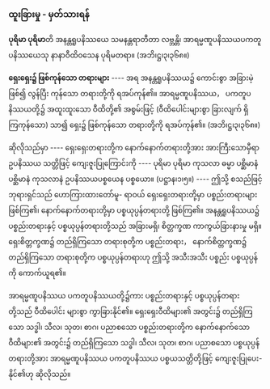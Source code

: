 ### ထူးခြားမှု - မှတ်သားရန်

**ပုရိမာ ပုရိမာ**တိ အနန္တရူပနိဿယေ သမနန္တရာတီတာ လဗ္ဘန္တိ၊ အာရမ္မဏူပနိဿယပကတူပနိဿယေသု
နာနာဝီထိ၀သေန ပုရိမတရာ။ (အဘိ၊ဋ္ဌ၊၃၊၃၆၈။)

**ရှေးရှေး၌ ဖြစ်ကုန်သော တရားများ** ---- အရ အနန္တရူပနိဿယ၌ ကောင်းစွာ အခြားမဲ့ဖြစ်၍ လွန်ပြီး
ကုန်သော တရားတို့ကို ရအပ်ကုန်၏။ အာရမ္မဏူပနိဿယ， ပကတူပနိဿယတို့၌ အထူးထူးသော ဝီထိတို့၏
အစွမ်းဖြင့် (ဝီထိပေါင်းများစွာ ခြားလျက် ရှိကြကုန်သော) သာ၍ ရှေး၌ ဖြစ်ကုန်သော တရားတို့ကို ရအပ်ကုန်၏။
<r>(အဘိ၊ဋ္ဌ၊၃၊၃၆၈။)</r>

ဆိုလိုသည်မှာ ---- ရှေးရှေးတရားတို့က နောက်နောက်တရားတို့အား အားကြီးသောမှီရာ ဥပနိဿယ
သတ္တိဖြင့် ကျေးဇူးပြုကြောင်းကို ---- ပုရိမာ ပုရိမာ ကုသလာ ဓမ္မာ ပစ္ဆိမာနံ ပစ္ဆိမာနံ ကုသလာနံ 
ဥပနိဿယပစ္စယေန ပစ္စယော။ (ပဋ္ဌာန၊၁၊၅။) ---- ဤသို့ စသည်ဖြင့် ဘုရားရှင်သည် ဟောကြားထားတော်မူ-
ရာဝယ် ရှေးရှေးတရားတို့မှာ ပစ္စည်းတရားများ ဖြစ်ကြ၏၊ နောက်နောက်တရားတို့မှာ ပစ္စယုပ္ပန်တရားတို့
ဖြစ်ကြ၏။ အနန္တရူပနိဿယ၌ ပစ္စည်းတရားနှင့် ပစ္စယုပ္ပန်တရားတို့သည် အခြားမရှိ၊ စိတ္တက္ခဏ ကာကွယ်ခြားနားမှု
မရှိ။ ရှေးစိတ္တက္ခဏ၌ တည်ရှိကြသော တရားစုတို့က ပစ္စည်းတရား， နောက်စိတ္တက္ခဏ၌ တည်ရှိကြသော
တရားစုတို့က ပစ္စယုပ္ပန်တရားဟု ဤသို့ အသီးအသီး ပစ္စည်း ပစ္စယုပ္ပန်ကို ကောက်ယူရ၏။

အာရမ္မဏူပနိဿယ ပကတူပနိဿယတို့၌ကား ပစ္စည်းတရားနှင့် ပစ္စယုပ္ပန်တရားတို့သည် ဝီထိပေါင်း
များစွာ ကွာခြားနိုင်၏။ ရှေးရှေးဝီထိများ၏ အတွင်း၌ တည်ရှိကြသော သဒ္ဓါ၊ သီလ၊ သုတ၊ စာဂ၊ ပညာစသော
ပစ္စည်းတရားတို့က နောက်နောက်သော ဝီထိများ၏ အတွင်း၌ တည်ရှိကြသော သဒ္ဓါ၊ သီလ၊ သုတ၊ စာဂ၊
ပညာစသော ပစ္စယုပ္ပန်တရားတို့အား အာရမ္မဏူပနိဿယ ပကတူပနိဿယ ပစ္စယသတ္တိတို့ဖြင့် ကျေးဇူးပြုပေး-
နိုင်၏ဟု ဆိုလိုသည်။
